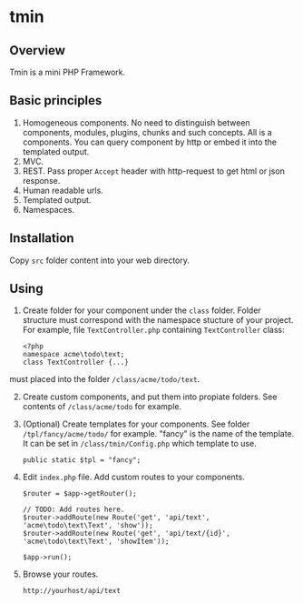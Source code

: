 # tmin

## Overview

Tmin is a mini PHP Framework.

## Basic principles

1. Homogeneous components. No need to distinguish between components, modules, plugins, chunks and such concepts. All is a components. You can query component by http or embed it into the templated output. 
2. MVC.
3. REST. Pass proper `Accept` header with http-request to get html or json response.  
4. Human readable urls.
5. Templated output.
6. Namespaces.


## Installation

Copy `src` folder content into your web directory.


## Using

1. Create folder for your component under the `class` folder. 
Folder structure must correspond with the namespace stucture of your project.
For example, file `TextController.php` containing `TextController` class:
	```
	<?php
	namespace acme\todo\text;
	class TextController {...}
	```
must placed into the folder `/class/acme/todo/text`.

2. Create custom components, and put them into propiate folders. 
See contents of `/class/acme/todo` for example.

3. (Optional) Create templates for your components. See folder `/tpl/fancy/acme/todo/` for example.
"fancy" is the name of the template.
It can be set in `/class/tmin/Config.php` which template to use.
	```
	public static $tpl = "fancy";
	```

4. Edit `index.php` file. Add custom routes to your components.
	```
	$router = $app->getRouter();

	// TODO: Add routes here.
	$router->addRoute(new Route('get', 'api/text', 'acme\todo\text\Text', 'show'));
	$router->addRoute(new Route('get', 'api/text/{id}', 'acme\todo\text\Text', 'showItem'));

	$app->run();
	```
5. Browse your routes.
	```
	http://yourhost/api/text
	```